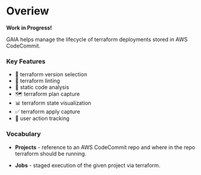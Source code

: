 # Overiew

**Work in Progress!**

GAIA helps manage the lifecycle of terraform deployments stored in AWS CodeCommit.

### Key Features 

- 🛒 terraform version selection
- 🧹 terraform linting
- 🐛 static code analysis
- 🗺️ terraform plan capture
- 📊 terraform state visualization
- ✅ terraform apply capture
- 📍 user action tracking


### Vocabulary 

- **Projects** - reference to an AWS CodeCommit repo and where in the repo terraform should be running.

- **Jobs** - staged execution of the given project via terraform.